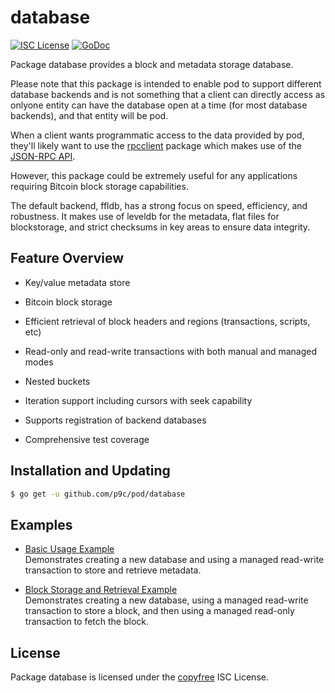 # database

[![ISC License](http://img.shields.io/badge/license-ISC-blue.svg)](http://copyfree.org)
[![GoDoc](https://img.shields.io/badge/godoc-reference-blue.svg)](http://godoc.org/github.com/p9c/pod/database)

Package database provides a block and metadata storage database.

Please note that this package is intended to enable pod to support different database backends and is not something that a client can directly access as onlyone entity can have the database open at a time (for most database backends),
and that entity will be pod.

When a client wants programmatic access to the data provided by pod, they'll likely want to use the [rpcclient](https://github.com/p9c/pod/tree/master/rpcclient) package which makes use of the [JSON-RPC API](https://github.com/p9c/pod/tree/master/docs/json_rpc_api.md).

However, this package could be extremely useful for any applications requiring Bitcoin block storage capabilities.

The default backend, ffldb, has a strong focus on speed, efficiency, and robustness. It makes use of leveldb for the metadata, flat files for blockstorage, and strict checksums in key areas to ensure data integrity.

## Feature Overview

- Key/value metadata store

- Bitcoin block storage

- Efficient retrieval of block headers and regions (transactions, scripts, etc)

- Read-only and read-write transactions with both manual and managed modes

- Nested buckets

- Iteration support including cursors with seek capability

- Supports registration of backend databases

- Comprehensive test coverage

## Installation and Updating

```bash
$ go get -u github.com/p9c/pod/database
```

## Examples

- [Basic Usage Example](http://godoc.org/github.com/p9c/pod/database#example-package--BasicUsage)  
  Demonstrates creating a new database and using a managed read-write transaction to store and retrieve metadata.

- [Block Storage and Retrieval Example](http://godoc.org/github.com/p9c/pod/database#example-package--BlockStorageAndRetrieval)  
  Demonstrates creating a new database, using a managed read-write transaction to store a block, and then using a managed read-only transaction to fetch the
  block.

## License

Package database is licensed under the [copyfree](http://copyfree.org) ISC License.
